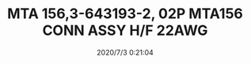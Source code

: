 ﻿---
layout: post 
title: MTA 156,3-643193-2, 02P MTA156 CONN ASSY H/F 22AWG
is_home: true
tags: MTA156
categories: housing-terminal
overview: TE,AMP,MTA 156,3-643193-2, 02P MTA156 CONN ASSY H/F 22AWG
series: MTA156
part_number: 3-643193-2
thumb_img: static/202007/400-thumb-20200703082337.jpg
small_img: static/202007/400-20200703082337.jpg
date: 2020/7/3 0:21:04
---



